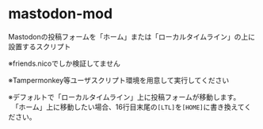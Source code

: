# mastodon-mod
Mastodonの投稿フォームを「ホーム」または「ローカルタイムライン」の上に設置するスクリプト

※friends.nicoでしか検証してません

※Tampermonkey等ユーザスクリプト環境を用意して実行してください

※デフォルトで「ローカルタイムライン」上に投稿フォームが移動します。
　「ホーム」上に移動したい場合、16行目末尾の`[LTL]`を`[HOME]`に書き換えてください。

